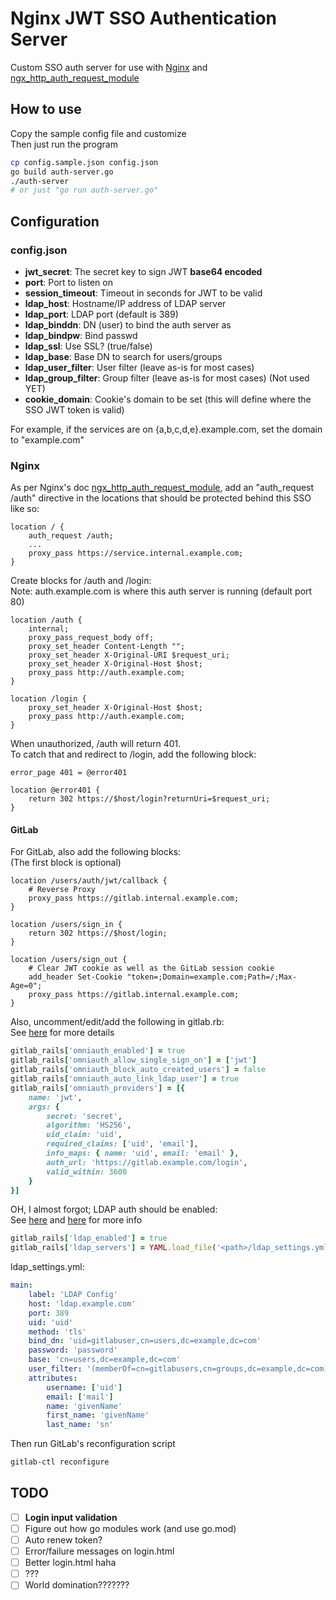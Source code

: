 # Nginx JWT SSO Authentication Server

Custom SSO auth server for use with [Nginx](http://nginx.org/) and [ngx_http_auth_request_module](http://nginx.org/en/docs/http/ngx_http_auth_request_module.html)

## How to use
Copy the sample config file and customize  
Then just run the program
```bash
cp config.sample.json config.json
go build auth-server.go
./auth-server
# or just "go run auth-server.go"
```

## Configuration
### config.json

*  **jwt_secret**: The secret key to sign JWT **base64 encoded**  
*  **port**: Port to listen on
*  **session_timeout**: Timeout in seconds for JWT to be valid
*  **ldap_host**: Hostname/IP address of LDAP server
*  **ldap_port**: LDAP port (default is 389)
*  **ldap_binddn**: DN (user) to bind the auth server as
*  **ldap_bindpw**: Bind passwd
*  **ldap_ssl**: Use SSL? (true/false)
*  **ldap_base**: Base DN to search for users/groups
*  **ldap_user_filter**: User filter (leave as-is for most cases)
*  **ldap_group_filter**: Group filter (leave as-is for most cases) (Not used YET)
*  **cookie_domain**: Cookie's domain to be set (this will define where the SSO JWT token is valid)

For example, if the services are on {a,b,c,d,e}.example.com, set the domain to "example.com"

### Nginx
As per Nginx's doc [ngx_http_auth_request_module](http://nginx.org/en/docs/http/ngx_http_auth_request_module.html), add an "auth_request /auth" directive in the locations that should be protected behind this SSO like so:  
```
location / {
    auth_request /auth;
    ...
    proxy_pass https://service.internal.example.com;
}
```

Create blocks for /auth and /login:  
Note: auth.example.com is where this auth server is running (default port 80)
```
location /auth {
    internal;
    proxy_pass_request_body off;
    proxy_set_header Content-Length "";
    proxy_set_header X-Original-URI $request_uri;
    proxy_set_header X-Original-Host $host;
    proxy_pass http://auth.example.com;
}

location /login {
    proxy_set_header X-Original-Host $host;
    proxy_pass http://auth.example.com;
}
```

When unauthorized, /auth will return 401.  
To catch that and redirect to /login, add the following block:
```
error_page 401 = @error401

location @error401 {
    return 302 https://$host/login?returnUri=$request_uri;
}
```

#### GitLab
For GitLab, also add the following blocks:  
(The first block is optional)  
```
location /users/auth/jwt/callback {
    # Reverse Proxy
    proxy_pass https://gitlab.internal.example.com;
}

location /users/sign_in {
    return 302 https://$host/login;
}

location /users/sign_out {
    # Clear JWT cookie as well as the GitLab session cookie
    add_header Set-Cookie "token=;Domain=example.com;Path=/;Max-Age=0";
    proxy_pass https://gitlab.internal.example.com;
}
```

Also, uncomment/edit/add the following in gitlab.rb:  
See [here](https://docs.gitlab.com/ee/administration/auth/jwt.html) for more details
```rb
gitlab_rails['omniauth_enabled'] = true
gitlab_rails['omniauth_allow_single_sign_on'] = ['jwt']
gitlab_rails['omniauth_block_auto_created_users'] = false
gitlab_rails['omniauth_auto_link_ldap_user'] = true
gitlab_rails['omniauth_providers'] = [{
    name: 'jwt',
    args: {
        secret: 'secret',
        algorithm: 'HS256',
        uid_claim: 'uid',
        required_claims: ['uid', 'email'],
        info_maps: { name: 'uid', email: 'email' },
        auth_url: 'https://gitlab.example.com/login',
        valid_within: 3600
    }
}]
```

OH, I almost forgot; LDAP auth should be enabled:  
See [here](https://docs.gitlab.com/ee/administration/auth/ldap.html) and [here](https://docs.gitlab.com/ee/administration/auth/how_to_configure_ldap_gitlab_ce/) for more info
```ruby
gitlab_rails['ldap_enabled'] = true
gitlab_rails['ldap_servers'] = YAML.load_file('<path>/ldap_settings.yml')
```

ldap_settings.yml:
```yaml
main:
    label: 'LDAP Config'
    host: 'ldap.example.com'
    port: 389
    uid: 'uid'
    method: 'tls'
    bind_dn: 'uid=gitlabuser,cn=users,dc=example,dc=com'
    password: 'password'
    base: 'cn=users,dc=example,dc=com'
    user_filter: '(memberOf=cn=gitlabusers,cn=groups,dc=example,dc=com)'
    attributes:
        username: ['uid']
        email: ['mail']
        name: 'givenName'
        first_name: 'givenName'
        last_name: 'sn'
```

Then run GitLab's reconfiguration script
```bash
gitlab-ctl reconfigure
```

## TODO
* [ ] **Login input validation**
* [ ] Figure out how go modules work (and use go.mod)
* [ ] Auto renew token?
* [ ] Error/failure messages on login.html
* [ ] Better login.html haha
* [ ] ???
* [ ] World domination???????
